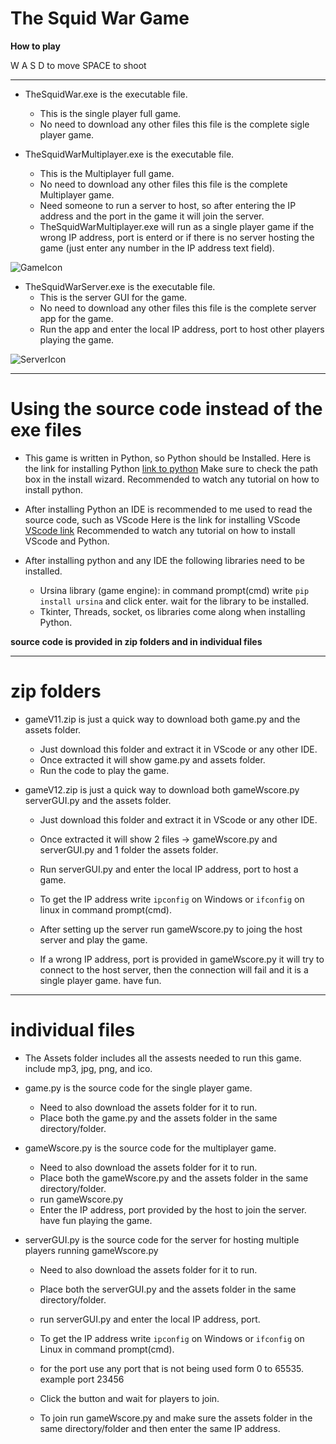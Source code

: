 # **The Squid War Game**

**How to play**

W A S D to move SPACE to shoot

---


- TheSquidWar.exe is the executable file. 
   - This is the single player full game.
   - No need to download any other files this file is the complete sigle player game.
   

- TheSquidWarMultiplayer.exe is the executable file.
   - This is the Multiplayer full game.
   - No need to download any other files this file is the complete Multiplayer game.
   - Need someone to run a server to host, so after entering the IP address and the port in the game it will join the server.
   - TheSquidWarMultiplayer.exe will run as a single player game if the wrong IP address, port is enterd or if there is no server hosting the game (just enter any number in the IP address text field). 

![GameIcon](assets/squid.ico)

- TheSquidWarServer.exe is the executable file.
   - This is the server GUI for the game.
   - No need to download any other files this file is the complete server app for the game.
   - Run the app and enter the local IP address, port to host other players playing the game.

![ServerIcon](assets/squidServer.ico)


---


# Using the source code instead of the exe files

- This game is written in Python, so Python should be Installed. 
   Here is the link for installing Python [link to python](https://www.python.org/downloads/)
   Make sure to check the path box in the install wizard. Recommended to watch any tutorial on how to install python.  

- After installing Python an IDE is recommended to me used to read the source code, such as VScode
   Here is the link for installing VScode [VScode link](https://code.visualstudio.com/download)
   Recommended to watch any tutorial on how to install VScode and Python.
   
- After installing python and any IDE the following libraries need to be installed.   
   - Ursina library (game engine): in command prompt(cmd) write ```pip install ursina``` and click enter. wait for the library to be installed.
   - Tkinter, Threads, socket, os libraries come along when installing Python.    

**source code is provided in zip folders and in individual files**


---


# zip folders

 - gameV11.zip is just a quick way to download both game.py and the assets folder.
   - Just download this folder and extract it in VScode or any other IDE.
   - Once extracted it will show game.py and assets folder.
   - Run the code to play the game.


- gameV12.zip is just a quick way to download both gameWscore.py serverGUI.py and the assets folder.
   - Just download this folder and extract it in VScode or any other IDE.
   - Once extracted it will show 2 files -> gameWscore.py and serverGUI.py and 1 folder the assets folder.
   - Run serverGUI.py and enter the local IP address, port to host a game.
   
   - To get the IP address write ```ipconfig``` on Windows or ```ifconfig``` on linux in command prompt(cmd).
   
   - After setting up the server run gameWscore.py to joing the host server and play the game.
   - If a wrong IP address, port is provided in gameWscore.py it will try to connect to the host server, then the connection will fail and it is a single player game. have fun.


---


# individual files

- The Assets folder includes all the assests needed to run this game. include mp3, jpg, png, and ico.


- game.py is the source code for the single player game.
   - Need to also download the assets folder for it to run.
   - Place both the game.py and the assets folder in the same directory/folder.


- gameWscore.py is the source code for the multiplayer game.
   - Need to also download the assets folder for it to run.
   - Place both the gameWscore.py and the assets folder in the same directory/folder.
   - run gameWscore.py
   - Enter the IP address, port provided by the host to join the server. have fun playing the game.


- serverGUI.py is the source code for the server for hosting multiple players running gameWscore.py
   - Need to also download the assets folder for it to run.
   - Place both the serverGUI.py and the assets folder in the same directory/folder.
   - run serverGUI.py and enter the local IP address, port.

   - To get the IP address write ```ipconfig``` on Windows or ```ifconfig``` on Linux in command prompt(cmd).

   - for the port use any port that is not being used form 0 to 65535. example port 23456

   - Click the button and wait for players to join.
   - To join run gameWscore.py and make sure the assets folder in the same directory/folder and then enter the same IP address.

